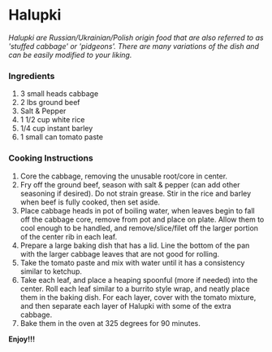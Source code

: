 # Halupki

*Halupki are Russian/Ukrainian/Polish origin food that are also referred to as 'stuffed cabbage' or 'pidgeons'. There are many variations of the dish and can be easily modified to your liking.*

### Ingredients

1. 3 small heads cabbage
2. 2 lbs ground beef
3. Salt & Pepper
4. 1 1/2 cup white rice
5. 1/4 cup instant barley
6. 1 small can tomato paste

### Cooking Instructions

1. Core the cabbage, removing the unusable root/core in center.
2. Fry off the ground beef, season with salt & pepper (can add other seasoning if desired). Do not strain grease. Stir in the rice and barley when beef is fully cooked, then set aside.
3. Place cabbage heads in pot of boiling water, when leaves begin to fall off the cabbage core, remove from pot and place on plate. Allow them to cool enough to be handled, and remove/slice/filet off the larger portion of the center rib in each leaf. 
4. Prepare a large baking dish that has a lid. Line the bottom of the pan with the larger cabbage leaves that are not good for rolling.
5. Take the tomato paste and mix with water until it has a consistency similar to ketchup.
6. Take each leaf, and place a heaping spoonful (more if needed) into the center. Roll each leaf similar to a burrito style wrap, and neatly place them in the baking dish. For each layer, cover with the tomato mixture, and then separate each layer of Halupki with some of the extra cabbage.
7. Bake them in the oven at 325 degrees for 90 minutes.

**Enjoy!!!**


